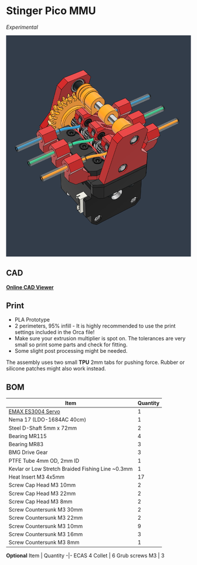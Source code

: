# Stinger Pico MMU
*Experimental*


![](Assets/1.png)


## CAD

[**Online CAD Viewer**](http://tiny.cc/lhs-pico-mu)


## Print

* PLA Prototype
* 2 perimeters, 95% infill - It is highly recommended to use the print settings included in the Orca file!  
* Make sure your extrusion multiplier is spot on. The tolerances are very small so print some parts and check for fitting. 
* Some slight post processing might be needed. 

The assembly uses two small **TPU** 2mm tabs for pushing force. 
Rubber or silicone patches might also work instead.  


## BOM

Item | Quantity
-|- 
[EMAX ES3004 Servo](https://emaxmodel.com/products/emax-es3004-17g-3-5kg-0-13sec-23t-metal-gear-analog-servo-for-rc-airplane-es3104-upgrade)  | 1
Nema 17 (LDO-1684AC 40cm) | 1
Steel D-Shaft 5mm x 72mm  | 2
Bearing MR115  | 4
Bearing MR83  | 3
BMG Drive Gear  | 3
PTFE Tube 4mm OD, 2mm ID  | 1
Kevlar or Low Stretch Braided Fishing Line ~0.3mm | 1
Heat Insert M3 4x5mm  | 17
Screw Cap Head M3 10mm  | 2
Screw Cap Head M3 22mm  | 2
Screw Cap Head M3 8mm  | 2
Screw Countersunk M3 30mm  | 2
Screw Countersunk M3 22mm  | 2
Screw Countersunk M3 10mm  | 9
Screw Countersunk M3 16mm  | 3
Screw Countersunk M3 8mm  | 1

**Optional**
Item | Quantity
-|- 
ECAS 4 Collet  | 6
Grub screws M3 | 3
